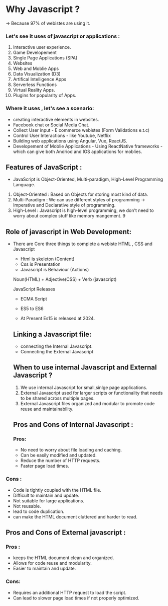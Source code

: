 # Why Javascript ? 

-> Because 97% of webistes are using it. 

### Let's see it uses of javascript or applications : 

1. Interactive user experience.
2. Game Developement
3. Single Page Applications (SPA)
4. Websites
5. Web and Moblie Apps
6. Data Visualization (D3)
7. Artifical Intelligence Apps
8. Serverless Functions
9. Virtual Reality Apps.
10. Plugins for popularity of Apps.

### Where it uses , let's see a scenario:

- creating interactive elements in websites.
- Facebook chat or Social Media Chat.
- Collect User input - E commerce webistes (Form Validations e.t.c)
- Control User Interactions - like Youtube, Netflix 
- Building web applications using Angular, Vue, ReactJS.
- Developement of Moblie Applications - Using ReactNative frameworks - which can give both Andriod and IOS applications for moblies.

## Features of  JavaScript : 

- JavaScript is Object-Oriented, Multi-paradigm, High-Level Programming Language.

1. Object-Oriented : Based on Objects for storing most kind of data.
2. Multi-Paradigm : We can use different styles of programming -> Imperative and Declarative style of programming.
3. High-Level : Javascript is high-level programming, we don't need to worry about complex stuff like  memory mangement.
9
## Role of javascript in Web Development: 

- There are Core three things to complete a webiste HTML , CSS and Javascript 
  - Html is skeleton (Content)
  - Css is Presentation
  - Javascript is Behaviour (Actions)

  Noun(HTML) + Adjective(CSS) + Verb (javascript)

  JavaScript  Releases 

  - ECMA Script 

  - ES5 to ES6 
  - At Present Es15 is released at 2024.

  ## Linking a Javascript file:

  - connecting the Internal Javascript.
  - Connecting the External Javascript

  ## When to use internal Javascript and External Javascript ?

  1. We use internal Javascript for small,sinlge page applications.
  2. External Javascript used for larger scripts or functionality that needs to be shared across multiple pages.
  3. External Javascript files organized and modular to promote code reuse and maintainability.


  ## Pros and Cons of Internal Javascript : 

  ### Pros:
  - No need to worry about file loading and caching.
  - Can be easily modified and updated.
  - Reduce the number of HTTP requests.
  - Faster page load times.

 ### Cons :

  - Code is tightly coupled with the HTML file.
  - Difficult to maintain and update.
  - Not suitable for large applications.
  - Not reusable.
  - lead to code duplication.
  - can make the HTML document cluttered and harder to read.

## Pros and Cons of External javascript :

### Pros :
- keeps the HTML document clean and organized.
- Allows for code reuse and modularity.
- Easier to maintain and update.

### Cons:
- Requires an additional HTTP request to load the script.
- Can lead to slower page load times if not properly optimized.
